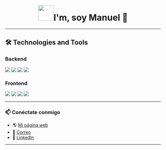 <h1 align="center"> <img src="https://media.giphy.com/media/1BfI0bp2yHSJInlhNs/giphy.gif" width="50" />I'm, soy Manuel 👋</h1>
 
---

## 🛠️ Technologies and Tools  

### Backend  
<div>
  <img src="https://img.shields.io/badge/Django-092E20?style=for-the-badge&logo=django&logoColor=white" />
  <img src="https://img.shields.io/badge/FastAPI-009688?style=for-the-badge&logo=fastapi&logoColor=white" />
  <img src="https://img.shields.io/badge/Flask-000000?style=for-the-badge&logo=flask&logoColor=white" />
  <img src="https://img.shields.io/badge/PostgreSQL-316192?style=for-the-badge&logo=postgresql&logoColor=white" />
</div>

### Frontend  
<div>
  <img src="https://img.shields.io/badge/React-20232A?style=for-the-badge&logo=react&logoColor=61DAFB" />
  <img src="https://img.shields.io/badge/Astro-FF5D01?style=for-the-badge&logo=astro&logoColor=white" />
  <img src="https://img.shields.io/badge/Vite-646CFF?style=for-the-badge&logo=vite&logoColor=white" />
  <img src="https://img.shields.io/badge/Tailwind_CSS-38B2AC?style=for-the-badge&logo=tailwind-css&logoColor=white" />
</div>

---

### 📫 Conéctate conmigo  
- 🌎 [Mi página web](https://github.com/Manuel-Mendoza)  
- 📧 [Correo](mailto:developermanuel@icloud.com)  
- 💼 [LinkedIn](https://linkedin.com/in/manuel-mendoza)  

---
